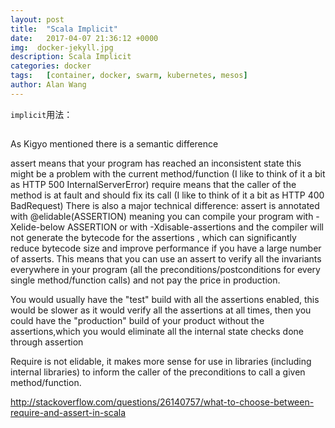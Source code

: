 ```yaml
---
layout: post
title:  "Scala Implicit"
date:   2017-04-07 21:36:12 +0000
img:  docker-jekyll.jpg
description: Scala Implicit
categories: docker
tags:   [container, docker, swarm, kubernetes, mesos]
author: Alan Wang
---
```

`implicit`用法：

##

As Kigyo mentioned there is a semantic difference

assert means that your program has reached an inconsistent state this might be a problem with the current method/function (I like to think of it a bit as HTTP 500 InternalServerError)
require means that the caller of the method is at fault and should fix its call (I like to think of it a bit as HTTP 400 BadRequest)
There is also a major technical difference: assert is annotated with @elidable(ASSERTION) meaning you can compile your program with  -Xelide-below ASSERTION or with -Xdisable-assertions and the compiler will not generate the bytecode for the assertions , which can significantly reduce bytecode size and improve performance if you have a large number of asserts. This means that you can use an assert to verify all the invariants everywhere in your program (all the preconditions/postconditions for every single method/function calls) and not pay the price in production.

You would usually have the "test" build with all the assertions enabled, this would be slower as it would verify all the assertions at all times, then you could have the "production" build of your product without the assertions,which you would eliminate all the internal state checks done through assertion

Require is not elidable, it makes more sense for use in libraries (including internal libraries) to inform the caller of the preconditions to call a given method/function.


http://stackoverflow.com/questions/26140757/what-to-choose-between-require-and-assert-in-scala




